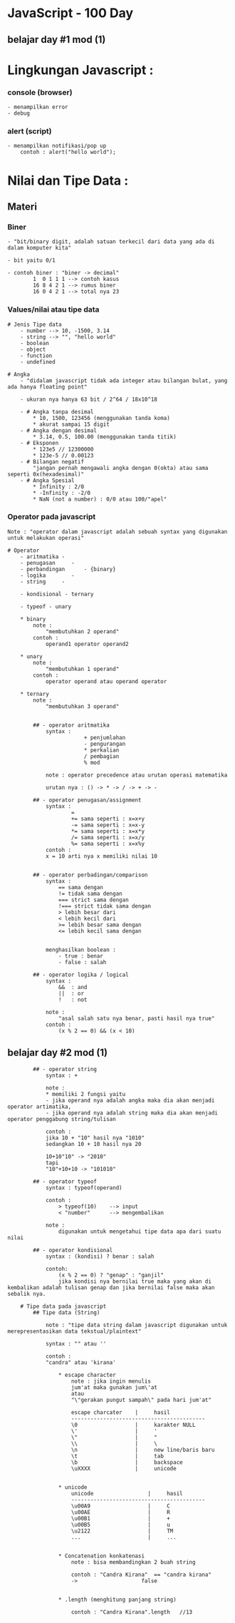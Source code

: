 # JavaScript - 100 Day

## belajar day #1 mod (1)

# Lingkungan Javascript :

### console (browser)

    - menampilkan error
    - debug

### alert (script)

    - menampilkan notifikasi/pop up
        contoh : alert("hello world");

# Nilai dan Tipe Data :

## Materi

### Biner

    - "bit/binary digit, adalah satuan terkecil dari data yang ada di dalam komputer kita"

    - bit yaitu 0/1

    - contoh biner : "biner -> decimal"
            1  0 1 1 1 --> contoh kasus
            16 8 4 2 1 --> rumus biner
            16 0 4 2 1 --> total nya 23

### Values/nilai atau tipe data

    # Jenis Tipe data
        - number --> 10, -1500, 3.14
        - string --> "", "hello world"
        - boolean
        - object
        - function
        - undefined

    # Angka
        - "didalam javascript tidak ada integer atau bilangan bulat, yang ada hanya floating point"

        - ukuran nya hanya 63 bit / 2^64 / 18x10^18

        - # Angka tanpa desimal
            * 10, 1500, 123456 (menggunakan tanda koma)
            * akurat sampai 15 digit
        - # Angka dengan desimal
            * 3.14, 0.5, 100.00 (menggunakan tanda titik)
        - # Eksponen
            * 123e5 // 12300000
            * 123e-5 // 0.00123
        - # Bilangan negatif
            "jangan pernah mengawali angka dengan 0(okta) atau sama seperti 0x(hexadesimal)"
        - # Angka Spesial
            * Infinity : 2/0
            * -Infinity : -2/0
            * NaN (not a number) : 0/0 atau 100/"apel"

### Operator pada javascript

    Note : "operator dalam javascript adalah sebuah syntax yang digunakan untuk melakukan operasi"

    # Operator
        - aritmatika -
        - penugasan     -
        - perbandingan      - {binary}
        - logika        -
        - string     -

        - kondisional - ternary

        - typeof - unary

        * binary
            note :
                "membutuhkan 2 operand"
            contoh :
                operand1 operator operand2

        * unary
            note :
                "membutuhkan 1 operand"
            contoh :
                operator operand atau operand operator

        * ternary
            note :
                "membutuhkan 3 operand"


            ## - operator aritmatika
                syntax :
                            + penjumlahan
                            - pengurangan
                            * perkalian
                            / pembagian
                            % mod

                note : operator precedence atau urutan operasi matematika

                urutan nya : () -> * -> / -> + -> -

            ## - operator penugasan/assignment
                syntax :
                        =
                        += sama seperti : x=x+y
                        -= sama seperti : x=x-y
                        *= sama seperti : x=x*y
                        /= sama seperti : x=x/y
                        %= sama seperti : x=x%y
                contoh :
                x = 10 arti nya x memiliki nilai 10


            ## - operator perbadingan/comparison
                syntax :
                    == sama dengan
                    != tidak sama dengan
                    === strict sama dengan
                    !=== strict tidak sama dengan
                    > lebih besar dari
                    < lebih kecil dari
                    >= lebih besar sama dengan
                    <= lebih kecil sama dengan


                menghasilkan boolean :
                    - true : benar
                    - false : salah

            ## - operator logika / logical
                syntax :
                    &&  : and
                    ||  : or
                    !   : not

                note :
                    "asal salah satu nya benar, pasti hasil nya true"
                contoh :
                    (x % 2 == 0) && (x < 10)

## belajar day #2 mod (1)

            ## - operator string
                syntax : +

                note :
                * memiliki 2 fungsi yaitu
                - jika operand nya adalah angka maka dia akan menjadi operator artimatika,
                - jika operand nya adalah string maka dia akan menjadi operator penggabung string/tulisan

                contoh :
                jika 10 + "10" hasil nya "1010"
                sedangkan 10 + 10 hasil nya 20

                10+10"10" -> "2010"
                tapi
                "10"+10+10 -> "101010"

            ## - operator typeof
                syntax : typeof(operand)

                contoh :
                    > typeof(10)    --> input
                    < "number"      --> mengembalikan

                note :
                    digunakan untuk mengetahui tipe data apa dari suatu nilai

            ## - operator kondisional
                syntax : (kondisi) ? benar : salah

                contoh:
                    (x % 2 == 0) ? "genap" : "ganjil"
                    jika kondisi nya bernilai true maka yang akan di kembalikan adalah tulisan genap dan jika bernilai false maka akan sebalik nya.

        # Tipe data pada javascript
            ## Tipe data (String)

                note : "tipe data string dalam javascript digunakan untuk merepresentasikan data tekstual/plaintext"

                syntax : "" atau ''

                contoh :
                "candra" atau 'kirana'

                    * escape character
                        note : jika ingin menulis
                        jum'at maka gunakan jum\'at
                        atau
                        "\"gerakan pungut sampah\" pada hari jum'at"

                        escape charcater    |     hasil
                        ------------------------------------------
                        \0                  |     karakter NULL
                        \'                  |     '
                        \"                  |     "
                        \\                  |     \
                        \n                  |     new line/baris baru
                        \t                  |     tab
                        \b                  |     backspace
                        \uXXXX              |     unicode


                    * unicode
                        unicode                 |     hasil
                        ------------------------------------------
                        \u00A9                  |     C
                        \u00AE                  |     R
                        \u00B1                  |     +
                        \u00B5                  |     u
                        \u2122                  |     TM
                        ...                     |     ...


                    * Concatenation konkatenasi
                        note : bisa membandingkan 2 buah string

                        contoh : "Candra Kirana"  == "candra kirana"
                        ->                    false


                    * .length (menghitung panjang string)

                        contoh : "Candra Kirana".length   //13
